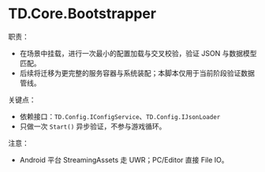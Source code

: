 # TD.Core.Bootstrapper

职责：
- 在场景中挂载，进行一次最小的配置加载与交叉校验，验证 JSON 与数据模型匹配。
- 后续将迁移为更完整的服务容器与系统装配；本脚本仅用于当前阶段验证数据管线。

关键点：
- 依赖接口：`TD.Config.IConfigService`、`TD.Config.IJsonLoader`
- 只做一次 `Start()` 异步验证，不参与游戏循环。

注意：
- Android 平台 StreamingAssets 走 UWR；PC/Editor 直接 File IO。

